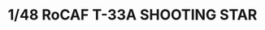 ---
layout: product
title: "1/48 RoCAF  T-33A SHOOTING STAR"
price: "7400" 
desc: "Maketa"
img_path: "/assets/img/GWHS4805.jpg"
brand: "N/A"
available: false
special_offer: false
new: false
soon: false
cat: "010000"
subcat: "010900"
subsubcat: "0N/A"
sifra: "GWHS4805"
popular: true
---